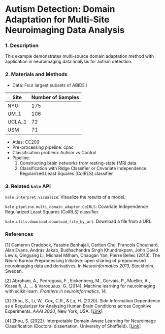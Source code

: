 # Autism Detection: Domain Adaptation for Multi-Site Neuroimaging Data Analysis

### 1. Description

This example demonstrates multi-source domain adaptation method with application in neuroimaging data analysis for
autism detection.

### 2. Materials and Methods

- Data: Four largest subsets of ABIDE I

| Site   | Number of Samples |
|--------|-------------------|
| NYU    | 175               |
| UM_1   | 106               |
| UCLA_1 | 72                |
| USM    | 71                |
- Atlas: CC200
- Pre-processing pipeline: cpac
- Classification problem: Autism vs Control
- Pipeline:
  1. Constructing brain networks from resting-state fMRI data
  2. Classification with Ridge Classifier or Covariate Independence Regularized Least Squares (CoIRLS) classifier


### 3. Related `kale` API

`kale.interpret.visualize`: Visualize the results of a model.

`kale.pipeline.multi_domain_adapter.CoIRLS`: Covariate Independence Regularized Least Squares (CoIRLS) classifier.

`kale.utils.download.download_file_by_url`: Download a file from a URL.

### References

[1] Cameron Craddock, Yassine Benhajali, Carlton Chu, Francois Chouinard, Alan Evans, András Jakab, Budhachandra Singh
Khundrakpam, John David Lewis, Qingyang Li, Michael Milham, Chaogan Yan, Pierre Bellec (2013). The Neuro Bureau
Preprocessing Initiative: open sharing of preprocessed neuroimaging data and derivatives. In *Neuroinformatics 2013*,
Stockholm, Sweden.

[2] Abraham, A., Pedregosa, F., Eickenberg, M., Gervais, P., Mueller, A., Kossaifi, J., ... & Varoquaux, G. (2014).
Machine learning for neuroimaging with scikit-learn. *Frontiers in neuroinformatics*, 14.

[3] Zhou, S., Li, W., Cox, C.R., & Lu, H. (2020). Side Information Dependence as a Regularizer for Analyzing Human Brain
Conditions across Cognitive Experiments. *AAAI 2020*, New York, USA.
[[Link](https://ojs.aaai.org//index.php/AAAI/article/view/6179)]

[4] Zhou, S. (2022). Interpretable Domain-Aware Learning for Neuroimage Classification (Doctoral dissertation,
University of Sheffield). [[Link](https://etheses.whiterose.ac.uk/31044/1/PhD_thesis_ShuoZhou_170272834.pdf)]
